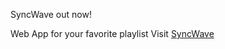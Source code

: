 SyncWave out now!

Web App for your favorite playlist
Visit [SyncWave](https://syncwave.msync.my.id)

